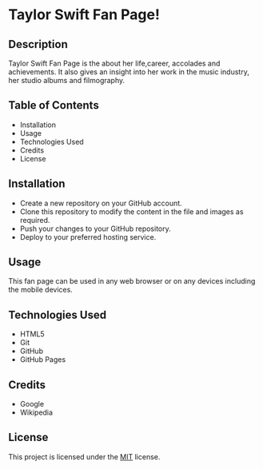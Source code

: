 # Taylor Swift Fan Page!

## Description

Taylor Swift Fan Page is the about her life,career, accolades and achievements. It also gives an insight into her work in the music industry, her studio albums and filmography.

## Table of Contents

- Installation
- Usage
- Technologies Used
- Credits
- License

## Installation

- Create a new repository on your GitHub account.
- Clone this repository to modify the content in the file and images as required.
- Push your changes to your GitHub repository.
- Deploy to your preferred hosting service.

## Usage

This fan page can be used in any web browser or on any devices including the mobile devices.

## Technologies Used

- HTML5
- Git
- GitHub
- GitHub Pages

## Credits

- Google
- Wikipedia

## License

This project is licensed under the [MIT](LICENSE.txt) license.
